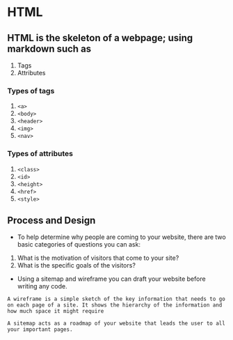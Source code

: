 # HTML

##  HTML is the **skeleton** of a webpage; using markdown such as 
1. Tags
1. Attributes 

### Types of tags
1. `<a>`
1. `<body>`
1. `<header>`
1. `<img>`
1. `<nav>`


### Types of attributes
1. `<class>`
1. `<id>`
1. `<height>`
1. `<href>`
1. `<style>`

## Process and Design

* To help determine why people are coming to your website, there are two basic categories of questions you can ask:

 1. What is the motivation of visitors that come to your site?
 1. What is the specific goals of the visitors?

* Using a sitemap and wireframe you can draft your website before writing any code.

 `A wireframe is a simple sketch of the key information that needs to go on each page of a site.
It shows the hierarchy of the information and how much space it might require`

`A sitemap acts as a roadmap of your website that leads the user to all your important pages.`


